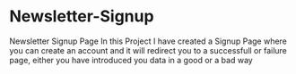 # Newsletter-Signup
Newsletter Signup Page
In this Project I have created a Signup Page where you can create an account and it will redirect you to a successfull or failure page,
either you have introduced you data in a good or a bad way
